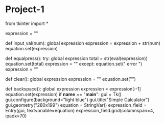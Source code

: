 # Project-1
from tkinter import *

expression = ""

def input_val(num):
  global expression
  expression = expression + str(num)
  equation.set(expression)
  
def equalpress():
  try:
    global expression
    total = str(eval(expression))
		equation.set(total)
    expression = ""
  except:
    equation.set(" error ")
		expression = ""
    
def clear():
	global expression
	expression = ""
	equation.set("")

def backspace():
	global expression
	expression = expression[:-1]
	equation.set(expression)
if __name__ == "__main__":
	gui = Tk()
	gui.configure(background="light blue")
	gui.title("Simple Calculator")
	gui.geometry("280x199")
	equation = StringVar()
	expression_field = Entry(gui, textvariable=equation)
	expression_field.grid(columnspan=4, ipadx=70)
